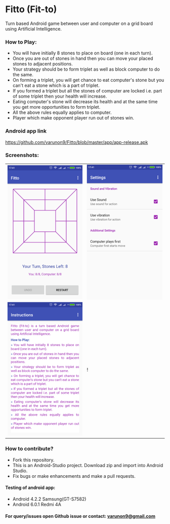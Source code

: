 # Fitto (Fit-to)

Turn based Android game between user and computer on a grid board using Artificial Intelligence.

### How to Play:

* You will have initially 8 stones to place on board (one in each turn).
* Once you are out of stones in hand then you can move your placed stones to adjacent positions.
* Your strategy should be to form triplet as well as block computer to do the same.
* On forming a triplet, you will get chance to eat computer's stone but you can't eat a stone which is a part of triplet.
* If you formed a triplet but all the stones of computer are locked i.e. part of some triplet then your health will increase.
* Eating computer's stone will decrease its health and at the same time you get more opportunities to form triplet.
* All the above rules equally applies to computer.
* Player which make opponent player run out of stones win.

### Android app link
https://github.com/varunon9/Fitto/blob/master/app/app-release.apk

### Screenshots:

|  |  |
| --- | --- |
|![Play Board](./screenshots/board.png) | ![Settings Screen](./screenshots/settings.png)|
|![Instructions Screen](./screenshots/instructions.png) | !|

### How to contribute?
* Fork this repository.
* This is an Android-Studio project. Download zip and import into Android Studio.
* Fix bugs or make enhancements and make a pull requests.

#### Testing of android app:
* Android 4.2.2 Samsung(GT-S7582)
* Android 6.0.1 Redmi 4A

#### For query/issues open Github issue or contact: varunon9@gmail.com




